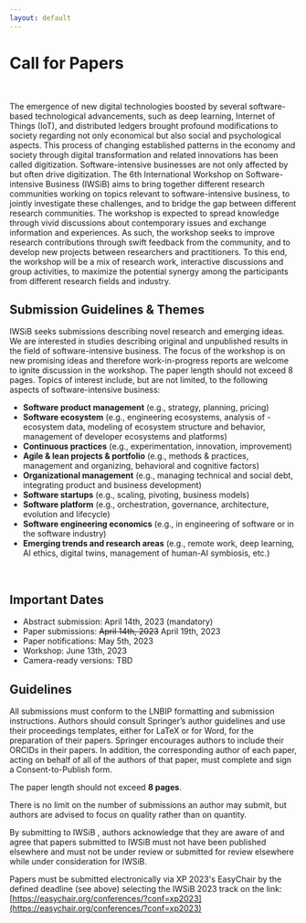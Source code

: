 ```yaml
---
layout: default
---
```


# Call for Papers 

&nbsp;  

The emergence of new digital technologies boosted by several software-based technological advancements, such as deep learning, Internet of Things (IoT), and distributed ledgers brought profound modifications to society regarding not only economical but also social and psychological aspects. This process of changing established patterns in the economy and society through digital transformation and related innovations has been called digitization. Software-intensive businesses are not only affected by but often drive digitization. The 6th International Workshop on Software-intensive Business (IWSiB) aims to bring together different research communities working on topics relevant to software-intensive business, to jointly investigate these challenges, and to bridge the gap between different research communities. The workshop is expected to spread knowledge through vivid discussions about contemporary issues and exchange information and experiences. As such, the workshop seeks to improve research contributions through swift feedback from the community, and to develop new projects between researchers and practitioners. To this end, the workshop will be a mix of research work, interactive discussions and group activities, to maximize the potential synergy among the participants from different research fields and industry.

## Submission Guidelines & Themes

IWSiB seeks submissions describing novel research and emerging ideas. We are interested in studies describing original and unpublished results in the field of software-intensive business. The focus of the workshop is on new promising ideas and therefore work-in-progress reports are welcome to ignite discussion in the workshop. The paper length should not exceed 8 pages.
Topics of interest include, but are not limited, to the following aspects of software-intensive business:

- **Software product management** (e.g., strategy, planning, pricing)
- **Software ecosystem** (e.g., engineering ecosystems, analysis of - ecosystem data, modeling of ecosystem structure and behavior, management of developer ecosystems and platforms)
- **Continuous practices** (e.g., experimentation, innovation, improvement)
- **Agile & lean projects & portfolio** (e.g., methods & practices, management and organizing, behavioral and cognitive factors)
- **Organizational management** (e.g., managing technical and social debt, integrating product and business development)
- **Software startups** (e.g., scaling, pivoting, business models)
- **Software platform** (e.g., orchestration, governance, architecture, evolution and lifecycle)
- **Software engineering economics** (e.g., in engineering of software or in the software industry)
- **Emerging trends and research areas** (e.g., remote work, deep learning, AI ethics, digital twins, management of human-AI symbiosis, etc.)

&nbsp;  

## Important Dates ##

- Abstract submission: April 14th, 2023 (mandatory)
- Paper submissions: ~~April 14th, 2023~~ April 19th, 2023
- Paper notifications: May 5th, 2023
- Workshop: June 13th, 2023
- Camera-ready versions: TBD

## Guidelines ##

All submissions must conform to the LNBIP formatting and submission instructions. Authors should consult Springer’s author guidelines and use their proceedings templates, either for LaTeX or for Word, for the preparation of their papers. Springer encourages authors to include their ORCIDs in their papers. In addition, the corresponding author of each paper, acting on behalf of all of the authors of that paper, must complete and sign a Consent-to-Publish form.

The paper length should not exceed **8 pages**.

There is no limit on the number of submissions an author may submit, but authors are advised to focus on quality rather than on quantity.

By submitting to IWSiB , authors acknowledge that they are aware of and agree that papers submitted to IWSiB must not have been published elsewhere and must not be under review or submitted for review elsewhere while under consideration for IWSiB.

Papers must be submitted electronically via XP 2023's EasyChair by the defined deadline (see above) selecting the IWSiB 2023 track on the link: [https://easychair.org/conferences/?conf=xp2023](https://easychair.org/conferences/?conf=xp2023)

